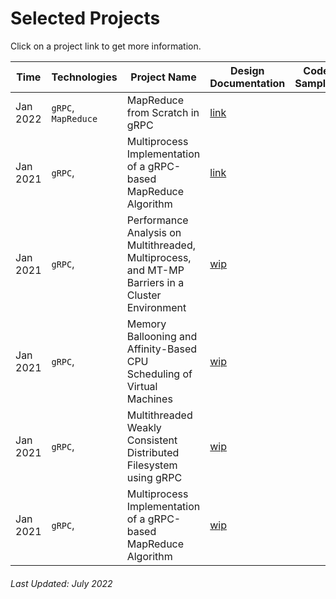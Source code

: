 # Selected Projects

Click on a project link to get more information.



Time    |Technologies                      |Project Name                                                                                           |Design Documentation                                                                  |Code Samples 
--------|----------------------------------|-------------------------------------------------------------------------------------------------------|--------------------------------------------------------------------------------------|-----------------
Jan 2022|`gRPC`, `MapReduce`               |MapReduce from Scratch in gRPC                                                                         |[link](https://charleshwankong.github.io/Kaggle-and-Machine-Learning/)                          
Jan 2021|`gRPC`,                             |Multiprocess Implementation of a gRPC-based MapReduce Algorithm                                        |[link](https://github.com/charleshwankong/MultithreadedDistributedFilesystem)
Jan 2021|`gRPC`,                             |Performance Analysis on Multithreaded, Multiprocess, and MT-MP Barriers in a Cluster Environment       |[wip](https://github.com/charleshwankong/MultithreadedDistributedFilesystem)
Jan 2021|`gRPC`,                             |Memory Ballooning and Affinity-Based CPU Scheduling of Virtual Machines                                |[wip](https://github.com/charleshwankong/MultithreadedDistributedFilesystem)
Jan 2021|`gRPC`,                             |Multithreaded Weakly Consistent Distributed Filesystem using gRPC                                      |[wip](https://github.com/charleshwankong/MultithreadedDistributedFilesystem)
Jan 2021|`gRPC`,                             |Multiprocess Implementation of a gRPC-based MapReduce Algorithm                                        |[wip](https://github.com/charleshwankong/MultithreadedDistributedFilesystem)


###### Last Updated: July 2022

